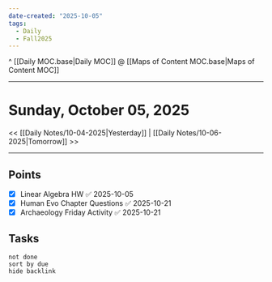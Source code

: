 ```yaml
---
date-created: "2025-10-05"
tags:
  - Daily
  - Fall2025
---
```

^ [[Daily MOC.base|Daily MOC]]
@ [[Maps of Content MOC.base|Maps of Content MOC]]

---
# Sunday, October 05, 2025
<< [[Daily Notes/10-04-2025|Yesterday]] | [[Daily Notes/10-06-2025|Tomorrow]] >>

---
## Points
- [x] Linear Algebra HW ✅ 2025-10-05
- [x] Human Evo Chapter Questions ✅ 2025-10-21
- [x] Archaeology Friday Activity ✅ 2025-10-21

## Tasks
```tasks
not done
sort by due
hide backlink
```
